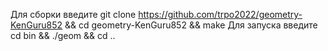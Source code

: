Для сборки введите git clone https://github.com/trpo2022/geometry-KenGuru852 && cd geometry-KenGuru852 && make
Для запуска введите cd bin && ./geom && cd ..
